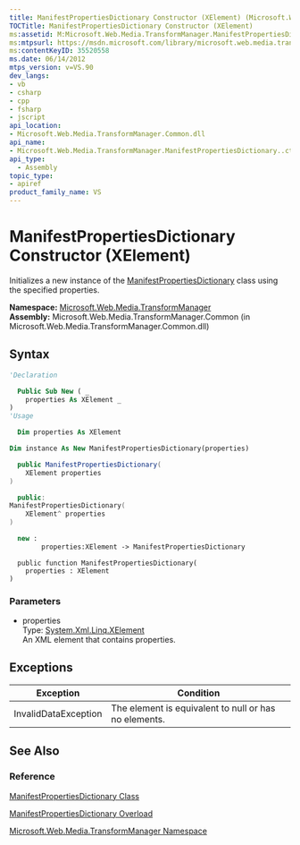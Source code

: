 ```yaml
---
title: ManifestPropertiesDictionary Constructor (XElement) (Microsoft.Web.Media.TransformManager)
TOCTitle: ManifestPropertiesDictionary Constructor (XElement)
ms:assetid: M:Microsoft.Web.Media.TransformManager.ManifestPropertiesDictionary.#ctor(System.Xml.Linq.XElement)
ms:mtpsurl: https://msdn.microsoft.com/library/microsoft.web.media.transformmanager.manifestpropertiesdictionary.manifestpropertiesdictionary(v=VS.90)
ms:contentKeyID: 35520558
ms.date: 06/14/2012
mtps_version: v=VS.90
dev_langs:
- vb
- csharp
- cpp
- fsharp
- jscript
api_location:
- Microsoft.Web.Media.TransformManager.Common.dll
api_name:
- Microsoft.Web.Media.TransformManager.ManifestPropertiesDictionary..ctor
api_type:
  - Assembly
topic_type:
- apiref
product_family_name: VS
---
```


# ManifestPropertiesDictionary Constructor (XElement)

Initializes a new instance of the [ManifestPropertiesDictionary](manifestpropertiesdictionary-class-microsoft-web-media-transformmanager.md) class using the specified properties.

**Namespace:**  [Microsoft.Web.Media.TransformManager](microsoft-web-media-transformmanager-namespace.md)  
**Assembly:**  Microsoft.Web.Media.TransformManager.Common (in Microsoft.Web.Media.TransformManager.Common.dll)

## Syntax

```vb
'Declaration

  Public Sub New ( _
    properties As XElement _
)
'Usage

  Dim properties As XElement

Dim instance As New ManifestPropertiesDictionary(properties)
```

```csharp
  public ManifestPropertiesDictionary(
    XElement properties
)
```

```cpp
  public:
ManifestPropertiesDictionary(
    XElement^ properties
)
```

``` fsharp
  new :
        properties:XElement -> ManifestPropertiesDictionary
```

```jscript
  public function ManifestPropertiesDictionary(
    properties : XElement
)
```

### Parameters

  - properties  
    Type: [System.Xml.Linq.XElement](https://msdn.microsoft.com/library/bb340098)  
    An XML element that contains properties.  

## Exceptions

|Exception|Condition|
|--- |--- |
|InvalidDataException|The element is equivalent to null or has no elements.|

## See Also

### Reference

[ManifestPropertiesDictionary Class](manifestpropertiesdictionary-class-microsoft-web-media-transformmanager.md)

[ManifestPropertiesDictionary Overload](manifestpropertiesdictionary-constructor-microsoft-web-media-transformmanager.md)

[Microsoft.Web.Media.TransformManager Namespace](microsoft-web-media-transformmanager-namespace.md)
